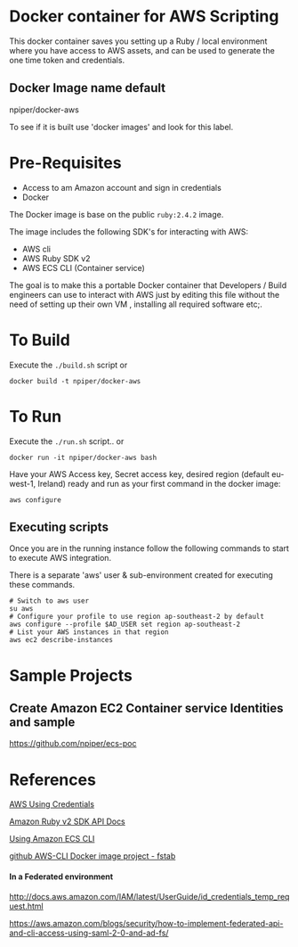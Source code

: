 # Docker container for AWS Scripting

This docker container saves you setting up a Ruby / local environment where you have access to AWS assets, and can be used to generate the one time token and credentials.


## Docker Image name default

npiper/docker-aws

To see if it is built use 'docker images' and look for this label.

# Pre-Requisites
 * Access to am Amazon account and sign in credentials
 * Docker

The Docker image is base on the public `ruby:2.4.2` image.

The image includes the following SDK's for interacting with AWS:

* AWS cli
* AWS Ruby SDK v2
* AWS ECS CLI (Container service)


The goal is to make this a portable Docker container that Developers / Build engineers can use to interact with AWS just by editing this file without the need of setting up their own VM , installing all required software etc;.


# To Build

Execute the `./build.sh` script or

```
docker build -t npiper/docker-aws
```


# To Run

Execute the `./run.sh` script.. or

```
docker run -it npiper/docker-aws bash
```
Have your AWS Access key, Secret access key, desired region (default eu-west-1, Ireland) ready and run as your first command in the docker image:

```
aws configure
```

## Executing scripts

Once you are in the running instance follow the following commands to start to execute AWS integration.

There is a separate 'aws' user & sub-environment created for executing these commands.

```
# Switch to aws user
su aws
# Configure your profile to use region ap-southeast-2 by default
aws configure --profile $AD_USER set region ap-southeast-2
# List your AWS instances in that region
aws ec2 describe-instances
```


# Sample Projects

## Create Amazon EC2 Container service Identities and sample

https://github.com/npiper/ecs-poc

# References

[AWS Using Credentials](https://blogs.aws.amazon.com/security/post/Tx3D6U6WSFGOK2H/A-New-and-Standardized-Way-to-Manage-Credentials-in-the-AWS-SDKs)

[Amazon Ruby v2 SDK API Docs](http://docs.aws.amazon.com/sdkforruby/api/top-level-namespace.html)

[Using Amazon ECS CLI](http://docs.aws.amazon.com/AmazonECS/latest/developerguide/ECS_CLI.html)


[github AWS-CLI Docker image project - fstab ](https://github.com/fstab/docker-aws-cli)

#### In a Federated environment

http://docs.aws.amazon.com/IAM/latest/UserGuide/id_credentials_temp_request.html

https://aws.amazon.com/blogs/security/how-to-implement-federated-api-and-cli-access-using-saml-2-0-and-ad-fs/
